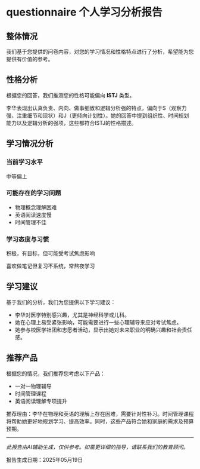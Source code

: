 # questionnaire 个人学习分析报告

## 整体情况

我们基于您提供的问卷内容，对您的学习情况和性格特点进行了分析，希望能为您提供有价值的参考。

## 性格分析

根据您的回答，我们推测您的性格可能偏向 **ISTJ** 类型。

李华表现出认真负责、内向、做事细致和逻辑分析强的特点，偏向于S（观察力强，注重细节和现状）和J（更倾向计划性）。她的回答中提到组织性、时间规划能力以及逻辑分析的强项，这些都符合ISTJ的性格描述。

## 学习情况分析

### 当前学习水平
中等偏上

### 可能存在的学习问题
- 物理概念理解困难
- 英语阅读速度慢
- 时间管理不佳

### 学习态度与习惯
积极，有目标，但可能受考试焦虑影响

喜欢做笔记但复习不系统，常熬夜学习

## 学习建议

基于我们的分析，我们为您提供以下学习建议：

- 李华对医学特别感兴趣，尤其是神经科学或儿科。
- 她在心理上易受紧张影响，可能需要进行一些心理辅导来应对考试焦虑。
- 她参与校医学社团和志愿者活动，显示出她对未来职业的明确兴趣和社会责任感。

## 推荐产品

根据您的情况，我们推荐您考虑以下产品：

- 一对一物理辅导
- 时间管理课程
- 英语阅读理解专项提升

推荐理由：李华在物理和英语的理解上存在困难，需要针对性补习。时间管理课程将帮助她更好地规划学习、提高效率。同时，这些产品符合她和家庭的需求及预算预期。

---

*此报告由AI辅助生成，仅供参考。如需更详细的指导，请联系我们的教育顾问。*

报告生成日期：2025年05月19日
